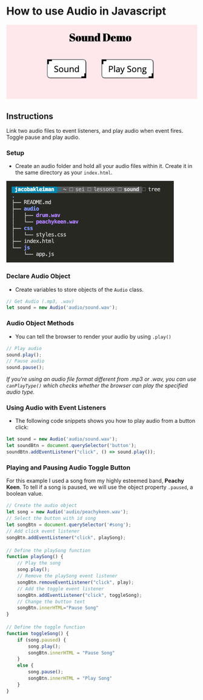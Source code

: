# How to use Audio in Javascript

![Final Result](sounddemo.png)

## Instructions
Link two audio files to event listeners, and play audio when event fires.
Toggle pause and play audio.

### Setup 

- Create an audio folder and hold all your audio files within it. Create it in the same directory as your `index.html`.

![File Tree](structure.png)


### Declare Audio Object
- Create variables to store objects of the `Audio` class.

 ```javascript
// Get Audio (.mp3, .wav)
let sound = new Audio('audio/sound.wav');
 ```

### Audio Object Methods
- You can tell the browser to render your audio by using `.play()`
 ```javascript
// Play audio
sound.play();
// Pause audio
sound.pause();
 ```
 <em>If you're using an audio file format different from .mp3 or .wav, you can use `canPlayType()` which checks whether the browser can play the specified audio type.</em>

### Using Audio with Event Listeners
- The following code snippets shows you how to play audio from a button click: 
 ```javascript
let sound = new Audio('audio/sound.wav');
let soundBtn = document.querySelector('button');
soundBtn.addEventListener("click", () => sound.play());
 ```

### Playing and Pausing Audio Toggle Button
For this example I used a song from my highly esteemed band, <strong>Peachy Keen</strong>.
To tell if a song is paused, we will use the object property `.paused`, a boolean value.

```javascript
// Create the audio object
let song = new Audio('audio/peachykeen.wav');
// Select the button with id song
let songBtn = document.querySelector('#song');
// Add click event listener
songBtn.addEventListener("click", playSong);

// Define the playSong function
function playSong() {
    // Play the song
    song.play();
    // Remove the playSong event listener
    songBtn.removeEventListener("click", play);
    // Add the toggle event listener
    songBtn.addEventListener("click", toggleSong);
    // Change the button text
    songBtn.innerHTML="Pause Song"
}

// Define the toggle function
function toggleSong() {
    if (song.paused) {
        song.play();
        songBtn.innerHTML = "Pause Song"
    }
    else {
        song.pause();
        songBtn.innerHTML = "Play Song"
    }
}
```
